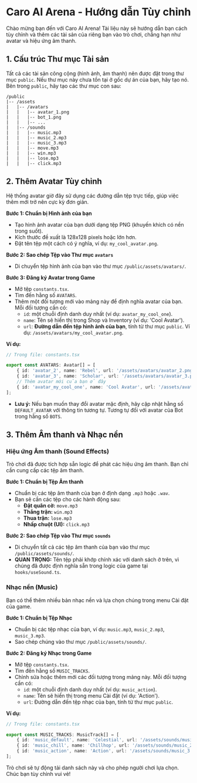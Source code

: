 # Caro AI Arena - Hướng dẫn Tùy chỉnh

Chào mừng bạn đến với Caro AI Arena! Tài liệu này sẽ hướng dẫn bạn cách tùy chỉnh và thêm các tài sản của riêng bạn vào trò chơi, chẳng hạn như avatar và hiệu ứng âm thanh.

## 1. Cấu trúc Thư mục Tài sản

Tất cả các tài sản công cộng (hình ảnh, âm thanh) nên được đặt trong thư mục `public`. Nếu thư mục này chưa tồn tại ở gốc dự án của bạn, hãy tạo nó. Bên trong `public`, hãy tạo các thư mục con sau:

```
/public
|-- /assets
|   |-- /avatars
|   |   |-- avatar_1.png
|   |   |-- bot_1.png
|   |   |-- ...
|   |-- /sounds
|   |   |-- music.mp3
|   |   |-- music_2.mp3
|   |   |-- music_3.mp3
|   |   |-- move.mp3
|   |   |-- win.mp3
|   |   |-- lose.mp3
|   |   |-- click.mp3
```

## 2. Thêm Avatar Tùy chỉnh

Hệ thống avatar giờ đây sử dụng các đường dẫn tệp trực tiếp, giúp việc thêm mới trở nên cực kỳ đơn giản.

**Bước 1: Chuẩn bị Hình ảnh của bạn**

*   Tạo hình ảnh avatar của bạn dưới dạng tệp PNG (khuyến khích có nền trong suốt).
*   Kích thước đề xuất là 128x128 pixels hoặc lớn hơn.
*   Đặt tên tệp một cách có ý nghĩa, ví dụ: `my_cool_avatar.png`.

**Bước 2: Sao chép Tệp vào Thư mục `avatars`**

*   Di chuyển tệp hình ảnh của bạn vào thư mục `/public/assets/avatars/`.

**Bước 3: Đăng ký Avatar trong Game**

*   Mở tệp `constants.tsx`.
*   Tìm đến hằng số `AVATARS`.
*   Thêm một đối tượng mới vào mảng này để định nghĩa avatar của bạn. Mỗi đối tượng cần có:
    *   `id`: một chuỗi định danh duy nhất (ví dụ: `avatar_my_cool_one`).
    *   `name`: Tên sẽ hiển thị trong Shop và Inventory (ví dụ: 'Cool Avatar').
    *   `url`: **Đường dẫn đến tệp hình ảnh của bạn**, tính từ thư mục `public`. Ví dụ: `/assets/avatars/my_cool_avatar.png`.

**Ví dụ:**

```typescript
// Trong file: constants.tsx

export const AVATARS: Avatar[] = [
    { id: 'avatar_2', name: 'Rebel', url: '/assets/avatars/avatar_2.png' },
    { id: 'avatar_3', name: 'Scholar', url: '/assets/avatars/avatar_3.png' },
    // Thêm avatar mới của bạn ở đây
    { id: 'avatar_my_cool_one', name: 'Cool Avatar', url: '/assets/avatars/my_cool_avatar.png' },
];
```

*   **Lưu ý:** Nếu bạn muốn thay đổi avatar mặc định, hãy cập nhật hằng số `DEFAULT_AVATAR` với thông tin tương tự. Tương tự đối với avatar của Bot trong hằng số `BOTS`.

## 3. Thêm Âm thanh và Nhạc nền

### Hiệu ứng Âm thanh (Sound Effects)

Trò chơi đã được tích hợp sẵn logic để phát các hiệu ứng âm thanh. Bạn chỉ cần cung cấp các tệp âm thanh.

**Bước 1: Chuẩn bị Tệp Âm thanh**

*   Chuẩn bị các tệp âm thanh của bạn ở định dạng `.mp3` hoặc `.wav`.
*   Bạn sẽ cần các tệp cho các hành động sau:
    *   **Đặt quân cờ:** `move.mp3`
    *   **Thắng trận:** `win.mp3`
    *   **Thua trận:** `lose.mp3`
    *   **Nhấp chuột (UI):** `click.mp3`

**Bước 2: Sao chép Tệp vào Thư mục `sounds`**

*   Di chuyển tất cả các tệp âm thanh của bạn vào thư mục `/public/assets/sounds/`.
*   **QUAN TRỌNG:** Tên tệp phải khớp chính xác với danh sách ở trên, vì chúng đã được định nghĩa sẵn trong logic của game tại `hooks/useSound.ts`.

### Nhạc nền (Music)

Bạn có thể thêm nhiều bản nhạc nền và lựa chọn chúng trong menu Cài đặt của game.

**Bước 1: Chuẩn bị Tệp Nhạc**

*   Chuẩn bị các tệp nhạc của bạn, ví dụ: `music.mp3`, `music_2.mp3`, `music_3.mp3`.
*   Sao chép chúng vào thư mục `/public/assets/sounds/`.

**Bước 2: Đăng ký Nhạc trong Game**

*   Mở tệp `constants.tsx`.
*   Tìm đến hằng số `MUSIC_TRACKS`.
*   Chỉnh sửa hoặc thêm mới các đối tượng trong mảng này. Mỗi đối tượng cần có:
    *   `id`: một chuỗi định danh duy nhất (ví dụ: `music_action`).
    *   `name`: Tên sẽ hiển thị trong menu Cài đặt (ví dụ: 'Action').
    *   `url`: Đường dẫn đến tệp nhạc của bạn, tính từ thư mục `public`.

**Ví dụ:**

```typescript
// Trong file: constants.tsx

export const MUSIC_TRACKS: MusicTrack[] = [
    { id: 'music_default', name: 'Celestial', url: '/assets/sounds/music.mp3' },
    { id: 'music_chill', name: 'Chillhop', url: '/assets/sounds/music_2.mp3' },
    { id: 'music_action', name: 'Action', url: '/assets/sounds/music_3.mp3' },
];
```

Trò chơi sẽ tự động tải danh sách này và cho phép người chơi lựa chọn. Chúc bạn tùy chỉnh vui vẻ!
